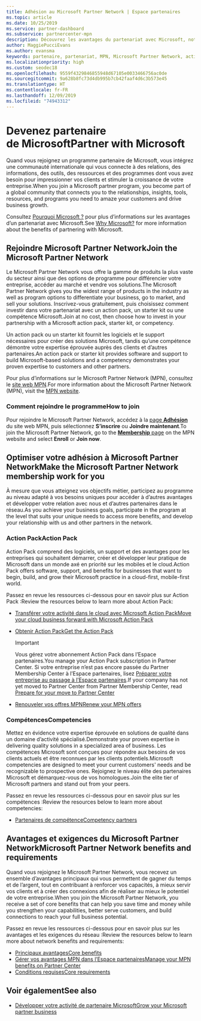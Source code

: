 ```yaml
---
title: Adhésion au Microsoft Partner Network | Espace partenaires
ms.topic: article
ms.date: 10/25/2019
ms.service: partner-dashboard
ms.subservice: partnercenter-mpn
description: Découvrez les avantages du partenariat avec Microsoft, notamment Microsoft Action Pack, les compétences et les options de programme permettant de faire la différence, de commercialiser vos solutions et de les vendre.
author: MaggiePucciEvans
ms.author: evansma
keywords: partenaire, partenariat, MPN, Microsoft Partner Network, action pack, MAPS, abonnement action pack, avantages, avantages MPN, adhésion, silver, gold, compétences
ms.localizationpriority: high
ms.custom: seodec18
ms.openlocfilehash: 9559f4329846855948d67105e0033466756ac0de
ms.sourcegitcommit: 9a628b8fc73d4db995b7cb42faaf4d6c3b573e45
ms.translationtype: HT
ms.contentlocale: fr-FR
ms.lasthandoff: 12/09/2019
ms.locfileid: "74943312"
---
```

# <a name="partner-with-microsoft"></a><span data-ttu-id="c1299-104">Devenez partenaire de Microsoft</span><span class="sxs-lookup"><span data-stu-id="c1299-104">Partner with Microsoft</span></span>

<span data-ttu-id="c1299-105">Quand vous rejoignez un programme partenaire de Microsoft, vous intégrez une communauté internationale qui vous connecte à des relations, des informations, des outils, des ressources et des programmes dont vous avez besoin pour impressionner vos clients et stimuler la croissance de votre entreprise.</span><span class="sxs-lookup"><span data-stu-id="c1299-105">When you join a Microsoft partner program, you become part of a global community that connects you to the relationships, insights, tools, resources, and programs you need to amaze your customers and drive business growth.</span></span>

<span data-ttu-id="c1299-106">Consultez [Pourquoi Microsoft ?](https://partner.microsoft.com/business-opportunities/why-microsoft) pour plus d’informations sur les avantages d’un partenariat avec Microsoft.</span><span class="sxs-lookup"><span data-stu-id="c1299-106">See [Why Microsoft?](https://partner.microsoft.com/business-opportunities/why-microsoft) for more information about the benefits of partnering with Microsoft.</span></span> 

## <a name="join-the-microsoft-partner-network"></a><span data-ttu-id="c1299-107">Rejoindre Microsoft Partner Network</span><span class="sxs-lookup"><span data-stu-id="c1299-107">Join the Microsoft Partner Network</span></span>

<!-- 12/5/18 The content below was copied and pasted directly from the Membership page of the MPN site (https://partner.microsoft.com/membership)-->

<span data-ttu-id="c1299-108">Le Microsoft Partner Network vous offre la gamme de produits la plus vaste du secteur ainsi que des options de programme pour différencier votre entreprise, accéder au marché et vendre vos solutions.</span><span class="sxs-lookup"><span data-stu-id="c1299-108">The Microsoft Partner Network gives you the widest range of products in the industry as well as program options to differentiate your business, go to market, and sell your solutions.</span></span> <span data-ttu-id="c1299-109">Inscrivez-vous gratuitement, puis choisissez comment investir dans votre partenariat avec un action pack, un starter kit ou une compétence Microsoft.</span><span class="sxs-lookup"><span data-stu-id="c1299-109">Join at no cost, then choose how to invest in your partnership with a Microsoft action pack, starter kit, or competency.</span></span>

<span data-ttu-id="c1299-110">Un action pack ou un starter kit fournit les logiciels et le support nécessaires pour créer des solutions Microsoft, tandis qu’une compétence démontre votre expertise éprouvée auprès des clients et d’autres partenaires.</span><span class="sxs-lookup"><span data-stu-id="c1299-110">An action pack or starter kit provides software and support to build Microsoft-based solutions and a competency demonstrates your proven expertise to customers and other partners.</span></span>

<span data-ttu-id="c1299-111">Pour plus d’informations sur le Microsoft Partner Network (MPN), consultez le [site web MPN](https://partner.microsoft.com/commercial).</span><span class="sxs-lookup"><span data-stu-id="c1299-111">For more information about the Microsoft Partner Network (MPN), visit the [MPN website](https://partner.microsoft.com/commercial).</span></span>

### <a name="how-to-join"></a><span data-ttu-id="c1299-112">Comment rejoindre le programme</span><span class="sxs-lookup"><span data-stu-id="c1299-112">How to join</span></span>

<span data-ttu-id="c1299-113">Pour rejoindre le Microsoft Partner Network, accédez à la [page **Adhésion**](https://partner.microsoft.com/membership) du site web MPN, puis sélectionnez **S’inscrire** ou **Joindre maintenant**.</span><span class="sxs-lookup"><span data-stu-id="c1299-113">To join the Microsoft Partner Network, go to the [**Membership** page](https://partner.microsoft.com/membership) on the MPN website and select **Enroll** or **Join now**.</span></span>

## <a name="make-the-microsoft-partner-network-membership-work-for-you"></a><span data-ttu-id="c1299-114">Optimiser votre adhésion à Microsoft Partner Network</span><span class="sxs-lookup"><span data-stu-id="c1299-114">Make the Microsoft Partner Network membership work for you</span></span>

<!-- 10/25/2019 The content below content from the Membership pages of the MPN site (https://partner.microsoft.com/membership) and additional updated content.-->

<span data-ttu-id="c1299-115">À mesure que vous atteignez vos objectifs métier, participez au programme au niveau adapté à vos besoins uniques pour accéder à d’autres avantages et développer votre relation avec nous et d’autres partenaires dans le réseau.</span><span class="sxs-lookup"><span data-stu-id="c1299-115">As you achieve your business goals, participate in the program at the level that suits your unique needs to access more benefits, and develop your relationship with us and other partners in the network.</span></span>

### <a name="action-pack"></a><span data-ttu-id="c1299-116">Action Pack</span><span class="sxs-lookup"><span data-stu-id="c1299-116">Action Pack</span></span>

<span data-ttu-id="c1299-117">Action Pack comprend des logiciels, un support et des avantages pour les entreprises qui souhaitent démarrer, créer et développer leur pratique de Microsoft dans un monde axé en priorité sur les mobiles et le cloud.</span><span class="sxs-lookup"><span data-stu-id="c1299-117">Action Pack offers software, support, and benefits for businesses that want to begin, build, and grow their Microsoft practice in a cloud-first, mobile-first world.</span></span> 

<span data-ttu-id="c1299-118">Passez en revue les ressources ci-dessous pour en savoir plus sur Action Pack :</span><span class="sxs-lookup"><span data-stu-id="c1299-118">Review the resources below to learn more about Action Pack:</span></span>

- [<span data-ttu-id="c1299-119">Transférer votre activité dans le cloud avec Microsoft Action Pack</span><span class="sxs-lookup"><span data-stu-id="c1299-119">Move your cloud business forward with Microsoft Action Pack</span></span>](https://partner.microsoft.com/membership/action-pack)

- [<span data-ttu-id="c1299-120">Obtenir Action Pack</span><span class="sxs-lookup"><span data-stu-id="c1299-120">Get the Action Pack</span></span>](mpn-get-action-pack.md)
  
    >[!IMPORTANT]
    ><span data-ttu-id="c1299-121">Vous gérez votre abonnement Action Pack dans l’Espace partenaires.</span><span class="sxs-lookup"><span data-stu-id="c1299-121">You manage your Action Pack subscription in Partner Center.</span></span> <span data-ttu-id="c1299-122">Si votre entreprise n’est pas encore passée du Partner Membership Center à l’Espace partenaires, lisez [Préparer votre entreprise au passage à l’Espace partenaires](prepare-pmc-pc-migration.md).</span><span class="sxs-lookup"><span data-stu-id="c1299-122">If your company has not yet moved to Partner Center from Partner Membership Center, read [Prepare for your move to Partner Center](prepare-pmc-pc-migration.md)</span></span>  

- [<span data-ttu-id="c1299-123">Renouveler vos offres MPN</span><span class="sxs-lookup"><span data-stu-id="c1299-123">Renew your MPN offers</span></span>](renew-mpn-offers.md)

### <a name="competencies"></a><span data-ttu-id="c1299-124">Compétences</span><span class="sxs-lookup"><span data-stu-id="c1299-124">Competencies</span></span>

<span data-ttu-id="c1299-125">Mettez en évidence votre expertise éprouvée en solutions de qualité dans un domaine d’activité spécialisé.</span><span class="sxs-lookup"><span data-stu-id="c1299-125">Demonstrate your proven expertise in delivering quality solutions in a specialized area of business.</span></span> <span data-ttu-id="c1299-126">Les compétences Microsoft sont conçues pour répondre aux besoins de vos clients actuels et être reconnues par les clients potentiels.</span><span class="sxs-lookup"><span data-stu-id="c1299-126">Microsoft competencies are designed to meet your current customers' needs and be recognizable to prospective ones.</span></span> <span data-ttu-id="c1299-127">Rejoignez le niveau élite des partenaires Microsoft et démarquez-vous de vos homologues.</span><span class="sxs-lookup"><span data-stu-id="c1299-127">Join the elite tier of Microsoft partners and stand out from your peers.</span></span>

<span data-ttu-id="c1299-128">Passez en revue les ressources ci-dessous pour en savoir plus sur les compétences :</span><span class="sxs-lookup"><span data-stu-id="c1299-128">Review the resources below to learn more about competencies:</span></span>

- [<span data-ttu-id="c1299-129">Partenaires de compétence</span><span class="sxs-lookup"><span data-stu-id="c1299-129">Competency partners</span></span>](https://partner.microsoft.com/membership/competencies)

## <a name="microsoft-partner-network-benefits-and-requirements"></a><span data-ttu-id="c1299-130">Avantages et exigences du Microsoft Partner Network</span><span class="sxs-lookup"><span data-stu-id="c1299-130">Microsoft Partner Network benefits and requirements</span></span>

<span data-ttu-id="c1299-131">Quand vous rejoignez le Microsoft Partner Network, vous recevez un ensemble d’avantages principaux qui vous permettent de gagner du temps et de l’argent, tout en contribuant à renforcer vos capacités, à mieux servir vos clients et à créer des connexions afin de réaliser au mieux le potentiel de votre entreprise.</span><span class="sxs-lookup"><span data-stu-id="c1299-131">When you join the Microsoft Partner Network, you receive a set of core benefits that can help you save time and money while you strengthen your capabilities, better serve customers, and build connections to reach your full business potential.</span></span>

<span data-ttu-id="c1299-132">Passez en revue les ressources ci-dessous pour en savoir plus sur les avantages et les exigences du réseau :</span><span class="sxs-lookup"><span data-stu-id="c1299-132">Review the resources below to learn more about network benefits and requirements:</span></span>

- [<span data-ttu-id="c1299-133">Principaux avantages</span><span class="sxs-lookup"><span data-stu-id="c1299-133">Core benefits</span></span>](https://partner.microsoft.com/membership/core-benefits#simple-tab-content-1)
- [<span data-ttu-id="c1299-134">Gérer vos avantages MPN dans l’Espace partenaires</span><span class="sxs-lookup"><span data-stu-id="c1299-134">Manage your MPN benefits on Partner Center</span></span>](manage-your-partner-network-benefits.md)
- [<span data-ttu-id="c1299-135">Conditions requises</span><span class="sxs-lookup"><span data-stu-id="c1299-135">Core requirements</span></span>](https://partner.microsoft.com/membership/core-benefits#simple-tab-content-2)

## <a name="see-also"></a><span data-ttu-id="c1299-136">Voir également</span><span class="sxs-lookup"><span data-stu-id="c1299-136">See also</span></span>
- [<span data-ttu-id="c1299-137">Développer votre activité de partenaire Microsoft</span><span class="sxs-lookup"><span data-stu-id="c1299-137">Grow your Microsoft partner business</span></span>](grow-your-business.md)
